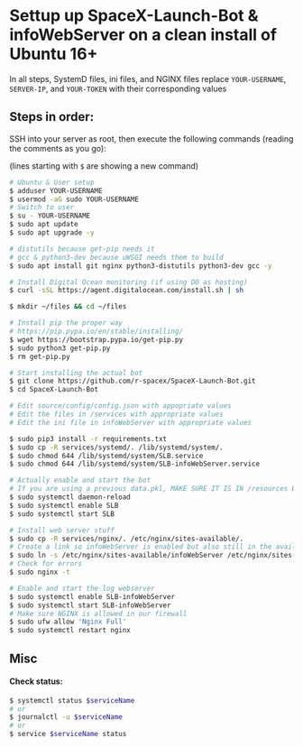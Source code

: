 # Settup up SpaceX-Launch-Bot & infoWebServer on a clean install of Ubuntu 16+

In all steps, SystemD files, ini files, and NGINX files replace `YOUR-USERNAME`, `SERVER-IP`, and `YOUR-TOKEN` with their corresponding values

## Steps in order:

SSH into your server as root, then execute the following commands (reading the comments as you go):

(lines starting with `$` are showing a new command)

```bash
# Ubuntu & User setup
$ adduser YOUR-USERNAME
$ usermod -aG sudo YOUR-USERNAME
# Switch to user
$ su - YOUR-USERNAME
$ sudo apt update
$ sudo apt upgrade -y

# distutils because get-pip needs it
# gcc & python3-dev because uWSGI needs them to build
$ sudo apt install git nginx python3-distutils python3-dev gcc -y

# Install Digital Ocean monitoring (if using DO as hosting)
$ curl -sSL https://agent.digitalocean.com/install.sh | sh

$ mkdir ~/files && cd ~/files

# Install pip the proper way
# https://pip.pypa.io/en/stable/installing/
$ wget https://bootstrap.pypa.io/get-pip.py
$ sudo python3 get-pip.py
$ rm get-pip.py

# Start installing the actual bot
$ git clone https://github.com/r-spacex/SpaceX-Launch-Bot.git
$ cd SpaceX-Launch-Bot

# Edit source/config/config.json with appopriate values
# Edit the files in /services with appropriate values 
# Edit the ini file in infoWebServer with appropriate values

$ sudo pip3 install -r requirements.txt
$ sudo cp -R services/systemd/. /lib/systemd/system/.
$ sudo chmod 644 /lib/systemd/system/SLB.service
$ sudo chmod 644 /lib/systemd/system/SLB-infoWebServer.service

# Actually enable and start the bot
# If you are using a previous data.pkl, MAKE SURE IT IS IN /resources BEFORE STARTING
$ sudo systemctl daemon-reload
$ sudo systemctl enable SLB
$ sudo systemctl start SLB

# Install web server stuff
$ sudo cp -R services/nginx/. /etc/nginx/sites-available/.
# Create a link so infoWebServer is enabled but also still in the available dir
$ sudo ln -s /etc/nginx/sites-available/infoWebServer /etc/nginx/sites-enabled
# Check for errors
$ sudo nginx -t

# Enable and start the log webserver
$ sudo systemctl enable SLB-infoWebServer
$ sudo systemctl start SLB-infoWebServer
# Make sure NGINX is allowed in our firewall
$ sudo ufw allow 'Nginx Full'
$ sudo systemctl restart nginx
```

## Misc

#### Check status:

```bash
$ systemctl status $serviceName
# or
$ journalctl -u $serviceName
# or
$ service $serviceName status
